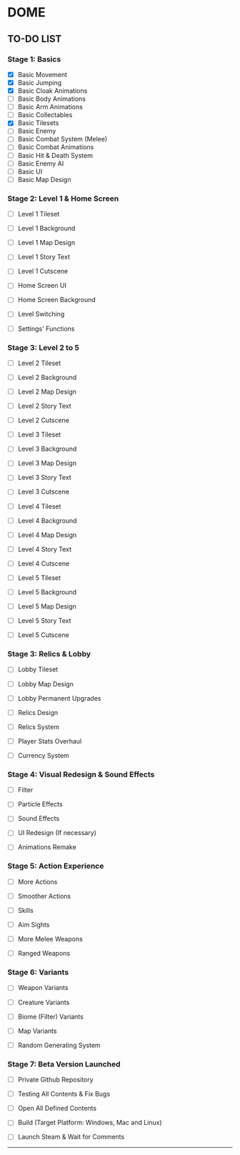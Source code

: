 # DOME

## TO-DO LIST

### Stage 1: Basics

- [x] Basic Movement
- [x] Basic Jumping
- [x] Basic Cloak Animations
- [ ] Basic Body Animations
- [ ] Basic Arm Animations
- [ ] Basic Collectables
- [x] Basic Tilesets
- [ ] Basic Enemy
- [ ] Basic Combat System (Melee)
- [ ] Basic Combat Animations
- [ ] Basic Hit & Death System
- [ ] Basic Enemy AI
- [ ] Basic UI
- [ ] Basic Map Design

### Stage 2: Level 1 & Home Screen

- [ ] Level 1 Tileset
- [ ] Level 1 Background
- [ ] Level 1 Map Design
- [ ] Level 1 Story Text
- [ ] Level 1 Cutscene
- [ ] Home Screen UI
- [ ] Home Screen Background
- [ ] Level Switching
- [ ] Settings' Functions



### Stage 3: Level 2 to 5

- [ ] Level 2 Tileset
- [ ] Level 2 Background
- [ ] Level 2 Map Design
- [ ] Level 2 Story Text
- [ ] Level 2 Cutscene

- [ ] Level 3 Tileset
- [ ] Level 3 Background
- [ ] Level 3 Map Design
- [ ] Level 3 Story Text
- [ ] Level 3 Cutscene

- [ ] Level 4 Tileset
- [ ] Level 4 Background
- [ ] Level 4 Map Design
- [ ] Level 4 Story Text
- [ ] Level 4 Cutscene

- [ ] Level 5 Tileset
- [ ] Level 5 Background
- [ ] Level 5 Map Design
- [ ] Level 5 Story Text
- [ ] Level 5 Cutscene



### Stage 3: Relics & Lobby

- [ ] Lobby Tileset
- [ ] Lobby Map Design
- [ ] Lobby Permanent Upgrades
- [ ] Relics Design
- [ ] Relics System
- [ ] Player Stats Overhaul
- [ ] Currency System



### Stage 4: Visual Redesign & Sound Effects

- [ ] Filter
- [ ] Particle Effects
- [ ] Sound Effects
- [ ] UI Redesign (If necessary)
- [ ] Animations Remake



### Stage 5: Action Experience

- [ ] More Actions
- [ ] Smoother Actions
- [ ] Skills
- [ ] Aim Sights
- [ ] More Melee Weapons
- [ ] Ranged Weapons



### Stage 6: Variants

- [ ] Weapon Variants
- [ ] Creature Variants
- [ ] Biome (Filter) Variants
- [ ] Map Variants
- [ ] Random Generating System



### Stage 7: Beta Version Launched

- [ ] Private Github Repository

- [ ] Testing All Contents & Fix Bugs

- [ ] Open All Defined Contents

- [ ] Build (Target Platform: Windows, Mac and Linux)

- [ ] Launch Steam & Wait for Comments

  

---


